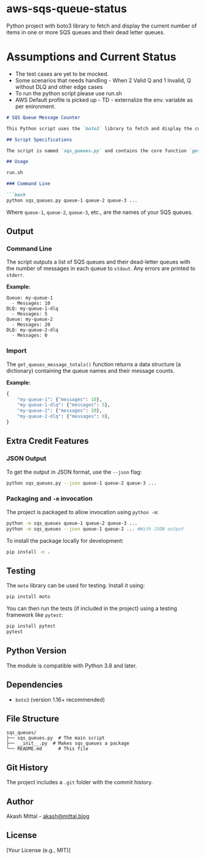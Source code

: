 # aws-sqs-queue-status
Python project with boto3 library to fetch and display the current number of items in one or more SQS queues and their dead letter queues.

# Assumptions and Current Status
- The test cases are yet to be mocked.
- Some scenarios that needs handling - When 2 Valid Q  and 1 Invalid, Q without DLQ and other edge cases 
- To run the python script please use run.sh
- AWS Default profile is picked up - TD - externalize the env. variable as per enironment.


```markdown
# SQS Queue Message Counter

This Python script uses the `boto3` library to fetch and display the current number of items (messages) in one or more SQS queues and their associated dead-letter queues (DLQs).

## Script Specifications

The script is named `sqs_queues.py` and contains the core function `get_queues_message_totals(queues: List)`.  It's designed to be used both directly from the command line and imported as a module.

## Usage

run.sh

### Command Line

```bash
python sqs_queues.py queue-1 queue-2 queue-3 ...
```
Where `queue-1`, `queue-2`, `queue-3`, etc., are the names of your SQS queues.
## Output

### Command Line

The script outputs a list of SQS queues and their dead-letter queues with the number of messages in each queue to `stdout`. Any errors are printed to `stderr`.

**Example:**

```
Queue: my-queue-1
  - Messages: 10
DLQ: my-queue-1-dlq
  - Messages: 5
Queue: my-queue-2
  - Messages: 20
DLQ: my-queue-2-dlq
  - Messages: 0
```

### Import

The `get_queues_message_totals()` function returns a data structure (a dictionary) containing the queue names and their message counts.

**Example:**

```python
{
    "my-queue-1": {"messages": 10},
    "my-queue-1-dlq": {"messages": 5},
    "my-queue-2": {"messages": 20},
    "my-queue-2-dlq": {"messages": 0},
}
```

## Extra Credit Features

### JSON Output

To get the output in JSON format, use the `--json` flag:

```bash
python sqs_queues.py --json queue-1 queue-2 queue-3 ...
```

### Packaging and `-m` invocation

The project is packaged to allow invocation using `python -m`:

```bash
python -m sqs_queues queue-1 queue-2 queue-3 ...
python -m sqs_queues --json queue-1 queue-2 ... #With JSON output
```

To install the package locally for development:

```bash
pip install -e .
```

## Testing

The `moto` library can be used for testing. Install it using:

```bash
pip install moto
```

You can then run the tests (if included in the project) using a testing framework like `pytest`:

```bash
pip install pytest
pytest
```

## Python Version

The module is compatible with Python 3.8 and later.

## Dependencies

* `boto3` (version 1.16+ recommended)

## File Structure

```
sqs_queues/
├── sqs_queues.py  # The main script
├── __init__.py  # Makes sqs_queues a package
└── README.md      # This file
```

## Git History

The project includes a `.git` folder with the commit history.

## Author

Akash Mittal - akash@mittal.blog

## License

[Your License (e.g., MIT)]
```
